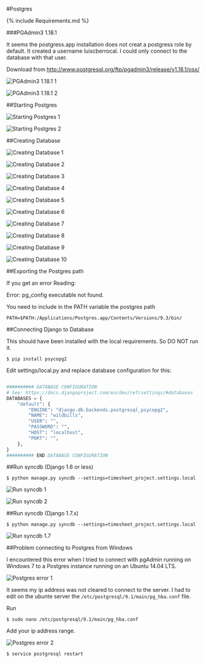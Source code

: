 #Postgres

{% include Requirements.md %}

###PGAdmin3 1.18.1

It seems the postgress.app installation does not creat a postgress role by default. It created a username luiscberrocal. I could only connect to the database with that user.


Download from http://www.postgresql.org/ftp/pgadmin3/release/v1.18.1/osx/


![PGAdmin3 1.18.1 1](./images/image059.png "PGAdmin3 1.18.1 1")

![PGAdmin3 1.18.1 2](./images/image060.png "PGAdmin3 1.18.1 2")


##Starting Postgres

![Starting Postgres 1](./images/image061.png "Starting Postgres 1")

![Starting Postgres 2](./images/image062.png "Starting Postgres 2")


##Creating Database

![Creating Database 1](./images/image063.png "Creating Database 1")

![Creating Database 2](./images/image064.png "Creating Database 2")

![Creating Database 3](./images/image065.png "Creating Database 3")

![Creating Database 4](./images/image066.png "Creating Database 4")

![Creating Database 5](./images/image067.png "Creating Database 5")

![Creating Database 6](./images/image068.png "Creating Database 6")

![Creating Database 7](./images/image069.png "Creating Database 7")

![Creating Database 8](./images/image070.png "Creating Database 8")

![Creating Database 9](./images/image071.png "Creating Database 9")

![Creating Database 10](./images/image072.png "Creating Database 10")


##Exporting the Postgres path

If you get an error Reading:

Error: pg_config executable not found.

You need to include in the PATH variable the postgres path
```
PATH=$PATH:/Applications/Postgres.app/Contents/Versions/9.3/bin/
```

##Connecting Django to Database

This should have been installed with the local requirements. So DO NOT run it. 

```
$ pip install psycopg2
```

Edit settings/local.py and replace database configuration for this:

```python

########## DATABASE CONFIGURATION
# See: https://docs.djangoproject.com/en/dev/ref/settings/#databases
DATABASES = {
    "default": {
        "ENGINE": "django.db.backends.postgresql_psycopg2",
        "NAME": "wildbills",
        "USER": "",
        "PASSWORD": "",
        "HOST": "localhost",
        "PORT": "",
    },
}
########## END DATABASE CONFIGURATION
```


##Run syncdb (Django 1.6 or less)

```
$ python manage.py syncdb --settings=timesheet_project.settings.local

```

![Run syncdb 1](./images/image073.png "Run syncdb 1")

![Run syncdb 2](./images/image074.png "Run syncdb 2")




##Run syncdb (Django 1.7.x)

```
$ python manage.py syncdb --settings=timesheet_project.settings.local
```

![Run syncdb 1.7](./images/image075.png "Run syncdb 1.7")

##Problem connecting to Postgres from Windows

I encountered this error when I tried to connect with pgAdmin running on Windows 7 to a Postgres instance running on an Ubuntu 14.04 LTS.

![Postgres error 1](./images/image076.png "Postgres error 1")

It seems my ip address was not cleared to connect to the server. I had to edit on the ubunte server the `/etc/postgresql/9.1/main/pg_hba.conf` file.

Run

```
$ sudo nano /etc/postgresql/9.1/main/pg_hba.conf
```

Add your ip address range.

![Postgres error 2](./images/image077.png "Postgres error 2")

```
$ service postgresql restart
```

